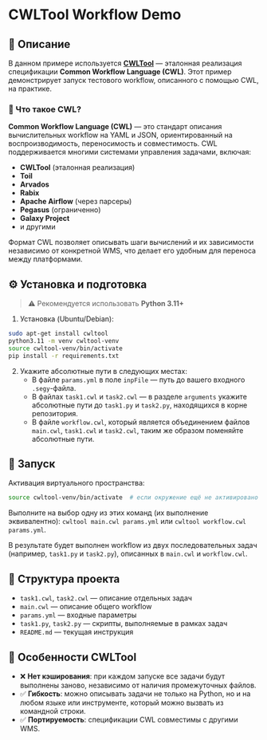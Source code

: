 # CWLTool Workflow Demo

## 🧩 Описание

В данном примере используется [**CWLTool**](https://github.com/common-workflow-language/cwltool) — эталонная реализация спецификации **Common Workflow Language (CWL)**. Этот пример демонстрирует запуск тестового workflow, описанного с помощью CWL, на практике.

### 🔎 Что такое CWL?

**Common Workflow Language (CWL)** — это стандарт описания вычислительных workflow на YAML и JSON, ориентированный на воспроизводимость, переносимость и совместимость. CWL поддерживается многими системами управления задачами, включая:

- **CWLTool** (эталонная реализация)
- **Toil**
- **Arvados**
- **Rabix**
- **Apache Airflow** (через парсеры)
- **Pegasus** (ограниченно)
- **Galaxy Project**
- и другими

Формат CWL позволяет описывать шаги вычислений и их зависимости независимо от конкретной WMS, что делает его удобным для переноса между платформами.

## ⚙️ Установка и подготовка

> ⚠️ Рекомендуется использовать **Python 3.11+**

1. Установка (Ubuntu/Debian):
```bash
sudo apt-get install cwltool
python3.11 -m venv cwltool-venv
source cwltool-venv/bin/activate
pip install -r requirements.txt
```

2. Укажите абсолютные пути в следующих местах:
   - В файле `params.yml` в поле `inpFile` — путь до вашего входного `.segy`-файла.
   - В файлах `task1.cwl` и `task2.cwl` — в разделе `arguments` укажите абсолютные пути до `task1.py` и `task2.py`, находящихся в корне репозитория.
   - В файле `workflow.cwl`, который является объединением файлов `main.cwl`, `task1.cwl` и `task2.cwl`, таким же образом поменяйте абсолютные пути.

## 🚀 Запуск
Активация виртуального пространства:

```bash
source cwltool-venv/bin/activate  # если окружение ещё не активировано
```

Выполните на выбор одну из этих команд (их выполнение эквивалентно): `cwltool main.cwl params.yml` или `cwltool workflow.cwl params.yml`.

В результате будет выполнен workflow из двух последовательных задач (например, `task1.py` и `task2.py`), описанных в `main.cwl` и `workflow.cwl`.

## 📁 Структура проекта

- `task1.cwl`, `task2.cwl` — описание отдельных задач
- `main.cwl` — описание общего workflow
- `params.yml` — входные параметры
- `task1.py`, `task2.py` — скрипты, выполняемые в рамках задач
- `README.md` — текущая инструкция

## 🌟 Особенности CWLTool

- ❌ **Нет кэширования**: при каждом запуске все задачи будут выполнены заново, независимо от наличия промежуточных файлов.
- ✅ **Гибкость**: можно описывать задачи не только на Python, но и на любом языке или инструменте, который можно вызвать из командной строки.
- ✅ **Портируемость**: спецификации CWL совместимы с другими WMS.
